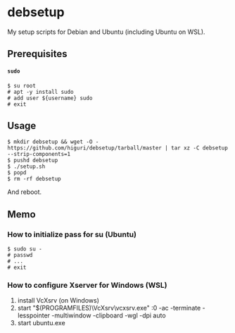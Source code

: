 # debsetup
My setup scripts for Debian and Ubuntu (including Ubuntu on WSL). 

## Prerequisites
#### `sudo`
```shell
$ su root
# apt -y install sudo
# add user ${username} sudo
# exit
```

## Usage
```shell 
$ mkdir debsetup && wget -O - https://github.com/higuri/debsetup/tarball/master | tar xz -C debsetup --strip-components=1
$ pushd debsetup
$ ./setup.sh
$ popd
$ rm -rf debsetup
```
And reboot.

## Memo
### How to initialize pass for su (Ubuntu)
```shell
$ sudo su -
# passwd
# ...
# exit
```

### How to configure Xserver for Windows (WSL)
1. install VcXsrv (on Windows)
2. start "$(PROGRAMFILES)\VcXsrv\vcxsrv.exe" :0 -ac -terminate -lesspointer -multiwindow -clipboard -wgl -dpi auto
3. start ubuntu.exe
